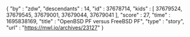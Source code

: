 {
  "by" : "zdw",
  "descendants" : 14,
  "id" : 37678714,
  "kids" : [ 37679524, 37679545, 37679001, 37679044, 37679041 ],
  "score" : 27,
  "time" : 1695838169,
  "title" : "OpenBSD PF versus FreeBSD PF",
  "type" : "story",
  "url" : "https://mwl.io/archives/23127"
}
